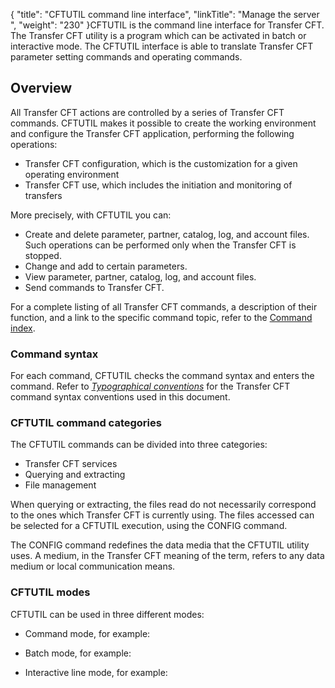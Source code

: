 {
    "title": "CFTUTIL  command line interface",
    "linkTitle": "Manage the server ",
    "weight": "230"
}CFTUTIL is the command line interface for Transfer CFT. The Transfer
CFT utility is a program which can be activated in batch or interactive
mode. The CFTUTIL interface is able to translate Transfer CFT parameter
setting commands and operating commands.

<span id="About_the_Command_line_interface_CFTUTIL"></span>

## Overview

All Transfer CFT actions are controlled
by a series of Transfer CFT commands. CFTUTIL makes it possible to create the working environment and configure
the Transfer CFT application, performing the following operations:

-   Transfer CFT configuration,
    which is the customization for a given operating environment
-   Transfer CFT use,
    which includes the initiation and monitoring of transfers

More precisely, with CFTUTIL you can:

-   Create and delete
    parameter, partner, catalog, log, and account files. Such operations can
    be performed only when the Transfer CFT is stopped.
-   Change and add
    to certain parameters.
-   View parameter,
    partner, catalog, log, and account files.
-   Send commands to
    Transfer CFT.

For a complete listing of all Transfer
CFT commands, a description of their function, and a link to the specific
command topic, refer to the [Command index](../../c_intro_userinterfaces/command_summary).

<span id="Command_syntax"></span>

### Command syntax

For each command, CFTUTIL checks the command syntax and enters the command. Refer to *[Typographical
conventions](../../gettingstarted_intro/my_first_transfer_flow_using_cg/typographical_conventions)* for the Transfer CFT command syntax conventions used in this document.

<span id="CFTUTIL_commands"></span>

### CFTUTIL command categories

The CFTUTIL commands can be divided into three categories:

-   Transfer CFT services
-   Querying and extracting
-   File management

When querying or extracting, the files read do not necessarily correspond
to the ones which Transfer CFT is currently using. The files
accessed can be selected for a CFTUTIL execution, using the CONFIG command.

The CONFIG command redefines the data media that the CFTUTIL utility
uses. A medium, in the Transfer CFT meaning of the term, refers to any data
medium or local communication means.

### CFTUTIL modes

CFTUTIL can be used in three different modes:

-   Command mode, for
    example:

<!-- -->

-   Batch mode, for
    example:

<!-- -->

-   Interactive line
    mode, for example:

